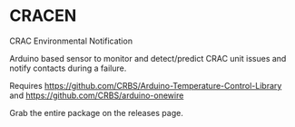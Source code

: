 CRACEN
======

CRAC Environmental Notification

Arduino based sensor to monitor and detect/predict CRAC unit issues and notify contacts during a failure.


Requires https://github.com/CRBS/Arduino-Temperature-Control-Library and https://github.com/CRBS/arduino-onewire

Grab the entire package on the releases page. 
